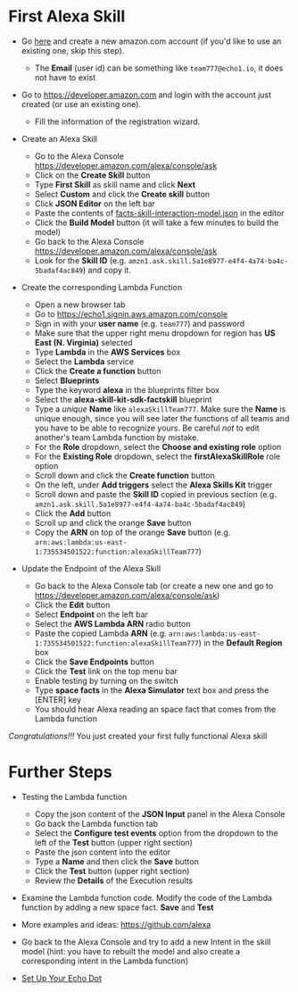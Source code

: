 # First Alexa Skill

* Go [here](https://www.amazon.com/ap/register?openid.pape.max_auth_age=0&openid.identity=http%3A%2F%2Fspecs.openid.net%2Fauth%2F2.0%2Fidentifier_select&pageId=usflex&ignoreAuthState=1&openid.return_to=https%3A%2F%2Fwww.amazon.com%2F%3F_encoding%3DUTF8%26ref_%3Dnav_ya_signin&prevRID=4CN21QYBVVZRQBNGEQZ7&openid.assoc_handle=usflex&openid.mode=checkid_setup&openid.ns.pape=http%3A%2F%2Fspecs.openid.net%2Fextensions%2Fpape%2F1.0&prepopulatedLoginId=&failedSignInCount=0&openid.claimed_id=http%3A%2F%2Fspecs.openid.net%2Fauth%2F2.0%2Fidentifier_select&openid.ns=http%3A%2F%2Fspecs.openid.net%2Fauth%2F2.0) and create a new amazon.com account (if you'd like to use an existing one, skip this step).

  * The **Email** (user id) can be something like `team777@echo1.io`, it does not have to exist

* Go to https://developer.amazon.com and login with the account just created (or use an existing one). 

  * Fill the information of the registration wizard.

* Create an Alexa Skill
  * Go to the Alexa Console https://developer.amazon.com/alexa/console/ask 
  * Click on the **Create Skill** button
  * Type **First Skill** as skill name and click **Next**
  * Select **Custom** and click the **Create skill** button
  * Click **JSON Editor** on the left bar
  * Paste the contents of [facts-skill-interaction-model.json](https://raw.githubusercontent.com/jose-troche/alexa/master/facts-skill-interaction-model.json) in the editor
  * Click the **Build Model** button (it will take a few minutes to build the model)
  * Go back to the Alexa Console https://developer.amazon.com/alexa/console/ask
  * Look for the **Skill ID** (e.g. `amzn1.ask.skill.5a1e8977-e4f4-4a74-ba4c-5badaf4ac849`) and copy it.
  
* Create the corresponding Lambda Function
  * Open a new browser tab
  * Go to https://echo1.signin.aws.amazon.com/console
  * Sign in with your **user name** (e.g. `team777`) and password
  * Make sure that the upper right menu dropdown for region has **US East (N. Virginia)** selected
  * Type **Lambda** in the **AWS Services** box
  * Select the **Lambda** service
  * Click the **Create a function** button
  * Select **Blueprints**
  * Type the keyword **alexa** in the blueprints filter box
  * Select the **alexa-skill-kit-sdk-factskill** blueprint
  * Type a *unique* **Name** like `alexaSkillTeam777`. Make sure the **Name** is unique enough, since you will see later the functions of all teams and you have to be able to recognize yours. Be careful *not* to edit another's team Lambda function by mistake.
  * For the **Role** dropdown, select the **Choose and existing role** option
  * For the **Existing Role** dropdown, select the **firstAlexaSkillRole** role option
  * Scroll down and click the **Create function** button
  * On the left, under **Add triggers** select the **Alexa Skills Kit** trigger
  * Scroll down and paste the **Skill ID** copied in previous section (e.g. `amzn1.ask.skill.5a1e8977-e4f4-4a74-ba4c-5badaf4ac849`)
  * Click the **Add** button
  * Scroll up and click the orange **Save** button
  * Copy the **ARN** on top of the orange **Save** button (e.g. `arn:aws:lambda:us-east-1:735534501522:function:alexaSkillTeam777`)
  

* Update the Endpoint of the Alexa Skill
  * Go back to the Alexa Console tab (or create a new one and go to https://developer.amazon.com/alexa/console/ask)
  * Click the **Edit** button
  * Select **Endpoint** on the left bar
  * Select the **AWS Lambda ARN** radio button
  * Paste the copied Lambda **ARN** (e.g. `arn:aws:lambda:us-east-1:735534501522:function:alexaSkillTeam777`) in the **Default Region** box
  * Click the **Save Endpoints** button
  * Click the **Test** link on the top menu bar
  * Enable testing by turning on the switch
  * Type **space facts** in the **Alexa Simulator** text box and press the [ENTER] key
  * You should hear Alexa reading an space fact that comes from the Lambda function
  
*Congratulations!!!* You just created your first fully functional Alexa skill

# Further Steps
* Testing the Lambda function
  * Copy the json content of the **JSON Input** panel in the Alexa Console
  * Go back the Lambda function tab
  * Select the **Configure test events** option from the dropdown to the left of the **Test** button (upper right section)
  * Paste the json content into the editor
  * Type a **Name** and then click the **Save** button
  * Click the **Test** button (upper right section)
  * Review the **Details** of the Execution results
  
* Examine the Lambda function code. Modify the code of the Lambda function by adding a new space fact. **Save** and **Test**
* More examples and ideas: https://github.com/alexa
* Go back to the Alexa Console and try to add a new Intent in the skill model (hint: you have to rebuilt the model and also create a corresponding intent in the Lambda function)
* [Set Up Your Echo Dot](https://www.amazon.com/gp/help/customer/display.html/ref=aw?ie=UTF8&nodeId=201994280)
